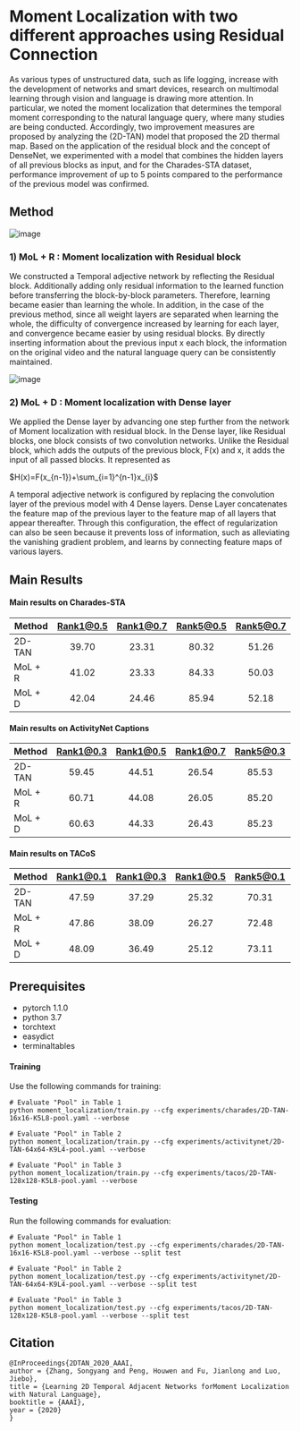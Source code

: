 # Moment Localization with two different approaches using Residual Connection 

As various types of unstructured data, such as life logging, increase with the development of networks and smart devices, research on multimodal learning through vision and language is drawing more attention. In particular, we noted the moment localization that determines the temporal moment corresponding to the natural language query, where many studies are being conducted. Accordingly, two improvement measures are proposed by analyzing the (2D-TAN) model that proposed the 2D thermal map. Based on the application of the residual block and the concept of DenseNet, we experimented with a model that combines the hidden layers of all previous blocks as input, and for the Charades-STA dataset, performance improvement of up to 5 points compared to the performance of the previous model was confirmed.



## Method
![image](https://user-images.githubusercontent.com/57340671/147183105-d1483789-2567-49ce-8f74-ea3825e6e3fd.png)

### 1) MoL + R : Moment localization with Residual block

We constructed a Temporal adjective network by reflecting the Residual block. Additionally adding only residual information to the learned function before transferring the block-by-block parameters. Therefore, learning became easier than learning the whole. In addition, in the case of the previous method, since all weight layers are separated when learning the whole, the difficulty of convergence increased by learning for each layer, and convergence became easier by using residual blocks. By directly inserting information about the previous input x each block, the information on the original video and the natural language query can be consistently maintained.


![image](https://user-images.githubusercontent.com/57340671/147183175-fa99a671-d796-458f-8f60-a58a1067e134.png)

### 2) MoL + D : Moment localization with Dense layer
We applied the Dense layer by advancing one step further from the network of Moment localization with residual block. In the Dense layer, like Residual blocks, one block consists of two convolution networks. Unlike the Residual block, which adds the outputs of the previous block, F(x) and x, it adds the input of all passed blocks. It represented as 


$H(x)=F(x_{n-1})+\sum_{i=1}^{n-1}x_{i}$


A temporal adjective network is configured by replacing the convolution layer of the previous model with 4 Dense layers. Dense Layer concatenates the feature map of the previous layer to the feature map of all layers that appear thereafter. Through this configuration, the effect of regularization can also be seen because it prevents loss of information, such as alleviating the vanishing gradient problem, and learns by connecting feature maps of various layers.



## Main Results

#### Main results on Charades-STA
| Method | Rank1@0.5 | Rank1@0.7 | Rank5@0.5 | Rank5@0.7 |
| ---- |:-------------:| :-----:|:-----:|:-----:|
| 2D-TAN | 39.70 | 23.31 | 80.32 | 51.26 |
| MoL + R | 41.02 | 23.33 | 84.33 | 50.03 |
| MoL + D | 42.04 | 24.46 | 85.94 | 52.18 |

#### Main results on ActivityNet Captions 
| Method | Rank1@0.3 | Rank1@0.5 | Rank1@0.7 | Rank5@0.3 | Rank5@0.5 | Rank5@0.7 |
| ---- |:-------------:| :-----:|:-----:|:-----:|:-----:|:-----:|
| 2D-TAN | 59.45 | 44.51 | 26.54 | 85.53 | 77.13 | 61.96 |
| MoL + R | 60.71 | 44.08 | 26.05 | 85.20 | 76.50 | 60.61 |
| MoL + D | 60.63 | 44.33 | 26.43 | 85.23 | 76.40 | 60.83 |

#### Main results on TACoS
| Method | Rank1@0.1 | Rank1@0.3 | Rank1@0.5 | Rank5@0.1 | Rank5@0.3 | Rank5@0.5 |
| ---- |:-------------:| :-----:|:-----:|:-----:|:-----:|:-----:|
| 2D-TAN | 47.59 | 37.29 | 25.32 | 70.31 | 57.81 | 45.04 |
| MoL + R | 47.86 | 38.09 | 26.27 | 72.48 | 60.93 | 47.54 |
| MoL + D | 48.09 | 36.49 | 25.12 | 73.11 | 57.79 | 45.51 |



## Prerequisites
- pytorch 1.1.0
- python 3.7
- torchtext
- easydict
- terminaltables




#### Training
Use the following commands for training:
```
# Evaluate "Pool" in Table 1
python moment_localization/train.py --cfg experiments/charades/2D-TAN-16x16-K5L8-pool.yaml --verbose

# Evaluate "Pool" in Table 2
python moment_localization/train.py --cfg experiments/activitynet/2D-TAN-64x64-K9L4-pool.yaml --verbose

# Evaluate "Pool" in Table 3
python moment_localization/train.py --cfg experiments/tacos/2D-TAN-128x128-K5L8-pool.yaml --verbose

```

#### Testing
Run the following commands for evaluation: 
```
# Evaluate "Pool" in Table 1
python moment_localization/test.py --cfg experiments/charades/2D-TAN-16x16-K5L8-pool.yaml --verbose --split test

# Evaluate "Pool" in Table 2
python moment_localization/test.py --cfg experiments/activitynet/2D-TAN-64x64-K9L4-pool.yaml --verbose --split test

# Evaluate "Pool" in Table 3
python moment_localization/test.py --cfg experiments/tacos/2D-TAN-128x128-K5L8-pool.yaml --verbose --split test

```

## Citation
```
@InProceedings{2DTAN_2020_AAAI,
author = {Zhang, Songyang and Peng, Houwen and Fu, Jianlong and Luo, Jiebo},
title = {Learning 2D Temporal Adjacent Networks forMoment Localization with Natural Language},
booktitle = {AAAI},
year = {2020}
} 
```
